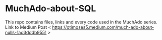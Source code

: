 # MuchAdo-about-SQL
This repo contains files, links and every code used in the MuchAdo series.
Link to Medium Post < https://otimoses5.medium.com/much-ado-about-nulls-1ad3dddb9551 >
